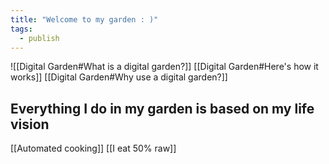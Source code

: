 ```yaml
---
title: "Welcome to my garden : )"
tags:
  - publish
---
```

![[Digital Garden#What is a digital garden?]]
[[Digital Garden#Here's how it works]]
[[Digital Garden#Why use a digital garden?]]

## Everything I do in my garden is based on my life vision
[[Automated cooking]]
[[I eat 50% raw]]
